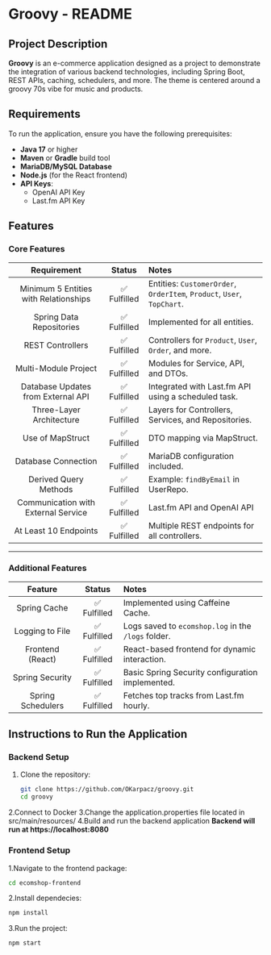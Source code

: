 # Groovy - README

## Project Description
**Groovy** is an e-commerce application designed as a project to demonstrate the integration of various backend technologies, including Spring Boot, REST APIs, caching, schedulers, and more. The theme is centered around a groovy 70s vibe for music and products.

## Requirements
To run the application, ensure you have the following prerequisites:

- **Java 17** or higher
- **Maven** or **Gradle** build tool
- **MariaDB/MySQL Database**
- **Node.js** (for the React frontend)
- **API Keys**:
  - OpenAI API Key
  - Last.fm API Key

## Features
### Core Features

| Requirement                              | Status          | Notes                                                                   |
|:----------------------------------------:|:---------------:|:------------------------------------------------------------------------|
| Minimum 5 Entities with Relationships    | ✅ Fulfilled     | Entities: `CustomerOrder`, `OrderItem`, `Product`, `User`, `TopChart`. |
| Spring Data Repositories                 | ✅ Fulfilled     | Implemented for all entities.                                          |
| REST Controllers                         | ✅ Fulfilled     | Controllers for `Product`, `User`, `Order`, and more.                  |
| Multi-Module Project                     | ✅ Fulfilled     | Modules for Service, API, and DTOs.                                    |
| Database Updates from External API       | ✅ Fulfilled     | Integrated with Last.fm API using a scheduled task.                    |
| Three-Layer Architecture                 | ✅ Fulfilled     | Layers for Controllers, Services, and Repositories.                    |
| Use of MapStruct                         | ✅ Fulfilled     | DTO mapping via MapStruct.                                             |
| Database Connection                      | ✅ Fulfilled     | MariaDB configuration included.                                        |
| Derived Query Methods                    | ✅ Fulfilled     | Example: `findByEmail` in UserRepo.                                    |
| Communication with External Service      | ✅ Fulfilled     | Last.fm API and OpenAI API                                             |
| At Least 10 Endpoints                    | ✅ Fulfilled     | Multiple REST endpoints for all controllers.                           |

---

### Additional Features

| Feature                                  | Status          | Notes                                                                  |
|:----------------------------------------:|:---------------:|:------------------------------------------------------------------------|
| Spring Cache                             | ✅ Fulfilled     | Implemented using Caffeine Cache.                                      |
| Logging to File                          | ✅ Fulfilled     | Logs saved to `ecomshop.log` in the `/logs` folder.                    |
| Frontend (React)                         | ✅ Fulfilled     | React-based frontend for dynamic interaction.                          |
| Spring Security                          | ✅ Fulfilled     | Basic Spring Security configuration implemented.                       |
| Spring Schedulers                        | ✅ Fulfilled     | Fetches top tracks from Last.fm hourly.                                |

## Instructions to Run the Application

### Backend Setup
1. Clone the repository:
   ```bash
   git clone https://github.com/OKarpacz/groovy.git
   cd groovy
2.Connect to Docker
3.Change the application.properties file located in src/main/resources/
4.Build and run the backend application
**Backend will run at https://localhost:8080**

### Frontend Setup
1.Navigate to the frontend package:
```bash
cd ecomshop-frontend
```
2.Install dependecies:
```bash
npm install
```
3.Run the project:
```bash
npm start
```






